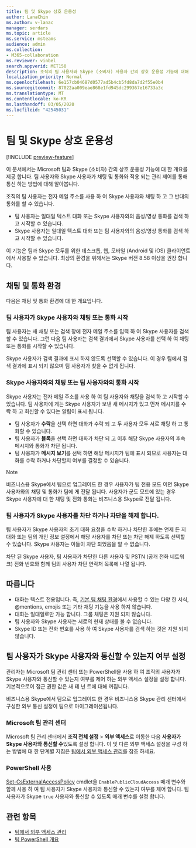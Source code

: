 ```yaml
---
title: 팀 및 Skype 상호 운용성
author: LanaChin
ms.author: v-lanac
manager: serdars
ms.topic: article
ms.service: msteams
audience: admin
ms.collection:
- M365-collaboration
ms.reviewer: vinbel
search.appverid: MET150
description: 조직의 팀 사용자와 Skype (소비자) 사용자 간의 상호 운용성 기능에 대해 알아봅니다.
localization_priority: Normal
ms.openlocfilehash: 6e157cb04687d0577ad5b4cb5fd8da7d2f55e0b4
ms.sourcegitcommit: 87022aa009eae868e1fd945dc299367e16733a3c
ms.translationtype: MT
ms.contentlocale: ko-KR
ms.lasthandoff: 03/05/2020
ms.locfileid: "42545031"
---
```

# <a name="teams-and-skype-interoperability"></a>팀 및 Skype 상호 운용성

[!INCLUDE [preview-feature](includes/preview-feature.md)]

이 문서에서는 Microsoft 팀과 Skype (소비자) 간의 상호 운용성 기능에 대 한 개요를 제공 합니다. 팀 사용자와 Skype 사용자가 채팅 및 통화와 적용 되는 관리 제어를 통해 통신 하는 방법에 대해 알아봅니다.

조직의 팀 사용자는 전자 메일 주소를 사용 하 여 Skype 사용자와 채팅 하 고 그 반대의 통화를 할 수 있습니다.

- 팀 사용자는 일대일 텍스트 대화 또는 Skype 사용자와의 음성/영상 통화를 검색 하 고 시작할 수 있습니다.
- Skype 사용자는 일대일 텍스트 대화 또는 팀 사용자와의 음성/영상 통화를 검색 하 고 시작할 수 있습니다.

이 기능은 팀과 Skype 모두를 위한 데스크톱, 웹, 모바일 (Android 및 iOS) 클라이언트에서 사용할 수 있습니다. 최상의 환경을 위해서는 Skype 버전 8.58 이상을 권장 합니다.

## <a name="chat-and-calling-experience"></a>채팅 및 통화 환경

다음은 채팅 및 통화 환경에 대 한 개요입니다.

### <a name="teams-user-starts-a-chat-or-call-with-a-skype-user"></a>팀 사용자가 Skype 사용자와 채팅 또는 통화 시작

팀 사용자는 새 채팅 또는 검색 창에 전자 메일 주소를 입력 하 여 Skype 사용자를 검색할 수 있습니다.  그런 다음 팀 사용자는 검색 결과에서 Skype 사용자를 선택 하 여 채팅 또는 통화를 시작할 수 있습니다.

Skype 사용자가 검색 결과에 표시 하지 않도록 선택할 수 있습니다. 이 경우 팀에서 검색 결과에 표시 되지 않으며 팀 사용자가 찾을 수 없게 됩니다.

### <a name="skype-user-starts-a-chat-or-call-with-a-teams-user"></a>Skype 사용자와의 채팅 또는 팀 사용자와의 통화 시작

Skype 사용자는 전자 메일 주소를 사용 하 여 팀 사용자와 채팅을 검색 하 고 시작할 수 있습니다. 팀 사용자에 게는 Skype 사용자가 보낸 새 메시지가 있고 먼저 메시지를 수락 하 고 회신할 수 있다는 알림이 표시 됩니다.

- 팀 사용자가 **수락**을 선택 하면 대화가 수락 되 고 두 사용자 모두 서로 채팅 하 고 통화할 수 있습니다.
- 팀 사용자가 **블록**을 선택 하면 대화가 차단 되 고 이후 해당 Skype 사용자의 후속 메시지와 통화가 차단 됩니다.
- 팀 사용자가 **메시지 보기**를 선택 하면 해당 메시지가 팀에 표시 되므로 사용자는 대화를 수락 하거나 차단할지 여부를 결정할 수 있습니다.

> [!NOTE]
> 비즈니스용 Skype에서 팀으로 업그레이드 한 경우 사용자가 팀 전용 모드 이면 Skype 사용자와의 채팅 및 통화가 팀에 게 전달 됩니다. 사용자가 군도 모드에 있는 경우 Skype 사용자에 대 한 채팅 및 전화 통화는 비즈니스용 Skype로 전달 됩니다.

### <a name="teams-user-blocks-or-unblocks-a-skype-user"></a>팀 사용자가 Skype 사용자를 차단 하거나 차단을 해제 합니다.

팀 사용자가 Skype 사용자의 초기 대화 요청을 수락 하거나 차단한 후에는 언제 든 지 대화 또는 팀의 개인 정보 설정에서 해당 사용자를 차단 또는 차단 해제 하도록 선택할 수 있습니다. Skype 사용자는 이들이 차단 되었음을 알 수 없습니다.

차단 된 Skype 사용자, 팀 사용자가 차단한 다른 사용자 및 PSTN (공개 전화 네트워크) 전화 번호와 함께 팀의 사용자 차단 연락처 목록에 나열 됩니다.

## <a name="limitations"></a>따릅니다

- 대화는 텍스트 전용입니다. 즉, [기본 팀 채팅 환경](native-chat-for-external-users.md)에서 사용할 수 있는 다양 한 서식, @mentions, emojis 또는 기타 채팅 기능을 사용 하지 않습니다.
- 대화는 일대일로만 가능 합니다. 그룹 채팅은 지원 되지 않습니다.
- 팀 사용자와 Skype 사용자는 서로의 현재 상태를 볼 수 없습니다.
- Skype ID 또는 전화 번호를 사용 하 여 Skype 사용자를 검색 하는 것은 지원 되지 않습니다.

## <a name="set-whether-teams-users-can-communicate-with-skype-users"></a>팀 사용자가 Skype 사용자와 통신할 수 있는지 여부 설정

관리자는 Microsoft 팀 관리 센터 또는 PowerShell을 사용 하 여 조직의 사용자가 Skype 사용자와 통신할 수 있는지 여부를 제어 하는 외부 액세스 설정을 설정 합니다. 기본적으로이 접근 권한 값은 새 테 넌 트에 대해 꺼집니다.

비즈니스용 Skype에서 팀으로 업그레이드 한 경우 비즈니스용 Skype 관리 센터에서 구성한 외부 통신 설정이 팀으로 마이그레이션됩니다.

### <a name="in-the-microsoft-teams-admin-center"></a>Microsoft 팀 관리 센터

Microsoft 팀 관리 센터에서 **조직 전체 설정** > **외부 액세스**로 이동한 다음 **사용자가 Skype 사용자와 통신할 수**있도록 설정 합니다. 이 및 다른 외부 액세스 설정을 구성 하는 방법에 대 한 단계별 지침은 [팀에서 외부 액세스 관리](https://docs.microsoft.com/microsoftteams/manage-external-access#allow-or-block-domains)를 참조 하세요.

### <a name="using-powershell"></a>PowerShell 사용

[Set-CsExternalAccessPolicy](https://docs.microsoft.com/powershell/module/skype/set-csexternalaccesspolicy) cmdlet을 ```EnablePublicCloudAccess``` 매개 변수와 함께 사용 하 여 팀 사용자가 Skype 사용자와 통신할 수 있는지 여부를 제어 합니다. 팀 사용자가 Skype ```true``` 사용자와 통신할 수 있도록 매개 변수를 설정 합니다.

## <a name="related-topics"></a>관련 항목

- [팀에서 외부 액세스 관리](manage-external-access.md)
- [팀 PowerShell 개요](teams-powershell-overview.md)
